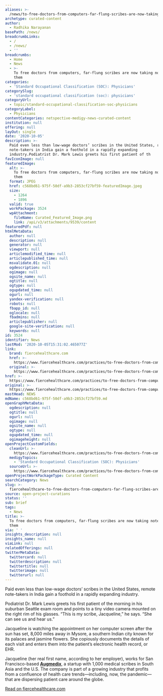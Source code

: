 ```yaml
---
aliases: >-
  /news/to-free-doctors-from-computers-far-flung-scribes-are-now-taking-notes-for-them
archetype: curated-content
author:
  - Radhika Narayanan
basePath: /news/
breadcrumbLinks:
  - /
  - /news/
  - ''
breadcrumbs:
  - Home
  - News
  - >-
    To free doctors from computers, far-flung scribes are now taking notes for
    them
categories:
  - 'Standard Occupational Classification (SOC): Physicians'
categorySlug:
  - 'standard occupational classification (soc): physicians'
categoryUrl:
  - topic/standard-occupational-classification-soc-physicians
categoryLabel:
  - Physicians
contentCategories: netspective-medigy-news-curated-content
institution: null
offering: null
layOut: single
date: '2020-10-05'
description: >-
  Paid even less than low-wage doctors’ scribes in the United States, remote
  note-takers in India gain a foothold in a rapidly expanding
  industry.Podiatrist Dr. Mark Lewis greets his first patient of th
favIconImage: null
featuredImage:
  alt: >-
    To free doctors from computers, far-flung scribes are now taking notes for
    them
  format: JPEG
  href: c568bd61-975f-50df-a9b3-2853cf27bf59-featuredImage.jpeg
  size:
    - 1264
    - 1896
  valid: true
  workPackage: 3524
  wpAttachment:
    fileName: Curated_Featured_Image.png
    link: /api/v3/attachments/9539/content
featuredPdf: null
htmlMetaData:
  author: null
  description: null
  generator: null
  viewport: null
  articlemodified_time: null
  articlepublished_time: null
  msvalidate.01: null
  ogdescription: null
  ogimage: null
  ogsite_name: null
  ogtitle: null
  ogtype: null
  ogupdated_time: null
  ogurl: null
  yandex-verification: null
  robots: null
  fbapp_id: null
  oglocale: null
  fbadmins: null
  articlepublisher: null
  google-site-verification: null
  keywords: null
id: 3524
identifier: News
lastMod: '2020-10-05T15:31:02.465077Z'
link:
  brand: fiercehealthcare.com
  href: >-
    https://www.fiercehealthcare.com/practices/to-free-doctors-from-computers-far-flung-scribes-are-now-taking-notes-for-them
  original: >-
    https://www.fiercehealthcare.com/practices/to-free-doctors-from-computers-far-flung-scribes-are-now-taking-notes-for-them
href: >-
  https://www.fiercehealthcare.com/practices/to-free-doctors-from-computers-far-flung-scribes-are-now-taking-notes-for-them
original: >-
  https://www.fiercehealthcare.com/practices/to-free-doctors-from-computers-far-flung-scribes-are-now-taking-notes-for-them
mastHead: NEWS
mdName: c568bd61-975f-50df-a9b3-2853cf27bf59.md
openGraphMetaData:
  ogdescription: null
  ogtitle: null
  ogurl: null
  ogimage: null
  ogsite_name: null
  ogtype: null
  ogupdated_time: null
  ogimageheight: null
openProjectCustomFields:
  cleanUrl: >-
    https://www.fiercehealthcare.com/practices/to-free-doctors-from-computers-far-flung-scribes-are-now-taking-notes-for-them
  medigyTopics:
    - 'Standard Occupational Classification (SOC): Physicians'
  sourceUrl: >-
    https://www.fiercehealthcare.com/practices/to-free-doctors-from-computers-far-flung-scribes-are-now-taking-notes-for-them
openProjectWorkPackageType: Curated Content
searchCategory: News
slug: >-
  fiercehealthcare-to-free-doctors-from-computers-far-flung-scribes-are-now-taking-notes-for-them
source: open-project-curations
status: ''
sub: brief
tags:
  - News
title: >-
  To free doctors from computers, far-flung scribes are now taking notes for
  them
via: ' '
insights_description: null
insights_name: null
viaLink: null
relatedOfferings: null
twitterMetaData:
  twittercard: null
  twitterdescription: null
  twittertitle: null
  twitterimage: null
  twitterurl: null
---
```

<p>Paid even less than low-wage doctors’ scribes in the United States, remote note-takers in India gain a foothold in a rapidly expanding industry.</p><p>Podiatrist Dr. Mark Lewis greets his first patient of the morning in his suburban Seattle exam room and points to a tiny video camera mounted on the right rim of his glasses. “This is my scribe, Jacqueline,” he says. “She can see us and hear us.”</p><p>Jacqueline is watching the appointment on her computer screen after the sun has set, 8,000 miles away in Mysore, a southern Indian city known for its palaces and jasmine flowers. She copiously documents the details of each visit and enters them into the patient’s electronic health record, or EHR.</p><p>Jacqueline (her real first name, according to her employer), works for San Francisco-based <a href="https://augmedix.com/"><strong>Augmedix</strong></a>, a startup with 1,000 medical scribes in South Asia and the U.S. The company is part of a growing industry that profits from a confluence of health care trends—including, now, the pandemic—that are dispersing patient care around the globe.</p><p><a href="https://www.fiercehealthcare.com/practices/to-free-doctors-from-computers-far-flung-scribes-are-now-taking-notes-for-them">Read on fiercehealthcare.com</a></p>